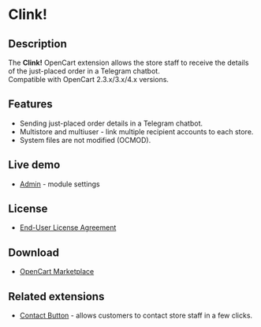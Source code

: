 # Clink!

## Description
The **Clink!** OpenCart extension allows the store staff to receive the details of the just-placed order in a Telegram chatbot.  
Compatible with OpenCart 2.3.x/3.x/4.x versions.

## Features
* Sending just-placed order details in a Telegram chatbot.
* Multistore and multiuser - link multiple recipient accounts to each store.
* System files are not modified (OCMOD).

## Live demo
* [Admin](https://demo.ocmod.space/a/admin/index.php?route=extension/module/clink) - module settings

## License
* [End-User License Agreement](../EULA.txt)

## Download
* [OpenCart Marketplace](https://www.opencart.com/index.php?route=marketplace/extension/info&extension_id=46469)

## Related extensions
* [Contact Button](https://www.opencart.com/index.php?route=marketplace/extension/info&extension_id=43102) - allows customers to contact store staff in a few clicks.
